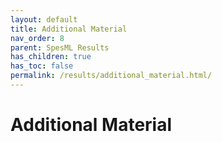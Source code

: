 ```yaml
---
layout: default
title: Additional Material
nav_order: 8
parent: SpesML Results
has_children: true
has_toc: false
permalink: /results/additional_material.html/
---
```

# Additional Material
